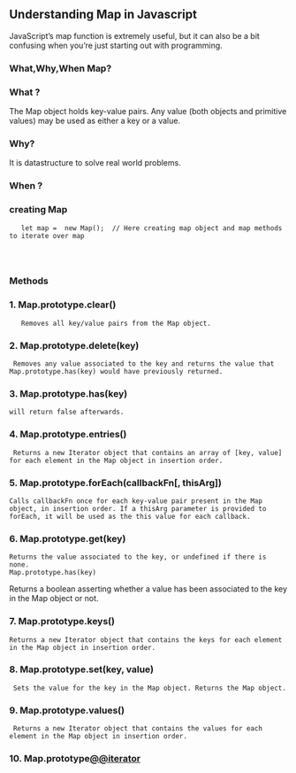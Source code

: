 ## Understanding Map in Javascript 


JavaScript’s map function is extremely useful, but it can also be a bit confusing when you’re just starting out with programming.


### What,Why,When Map?

### What ?
The Map object holds key-value pairs. Any value (both objects and primitive values) may be used as either a key or a value.

### Why?
  It is datastructure to solve real world problems.
### When ?
  

  

### creating Map 
```
   let map =  new Map();  // Here creating map object and map methods to iterate over map
   
     
   
```
### Methods

### 1. Map.prototype.clear()
       Removes all key/value pairs from the Map object.

### 2. Map.prototype.delete(key)
     Removes any value associated to the key and returns the value that Map.prototype.has(key) would have previously returned.

### 3. Map.prototype.has(key) 
    will return false afterwards.

### 4. Map.prototype.entries()
     Returns a new Iterator object that contains an array of [key, value] for each element in the Map object in insertion order.

### 5. Map.prototype.forEach(callbackFn[, thisArg])
    Calls callbackFn once for each key-value pair present in the Map object, in insertion order. If a thisArg parameter is provided to forEach, it will be used as the this value for each callback.

### 6. Map.prototype.get(key)
    Returns the value associated to the key, or undefined if there is none.
    Map.prototype.has(key)
   Returns a boolean asserting whether a value has been associated to the key in the Map object or not.

### 7. Map.prototype.keys()
    Returns a new Iterator object that contains the keys for each element in the Map object in insertion order.

### 8. Map.prototype.set(key, value)
     Sets the value for the key in the Map object. Returns the Map object.

### 9. Map.prototype.values()
     Returns a new Iterator object that contains the values for each element in the Map object in insertion order.

### 10. Map.prototype[@@iterator]()
    
 
